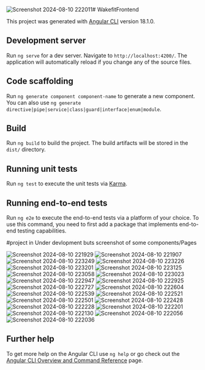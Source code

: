 ![Screenshot 2024-08-10 222011](https://github.com/user-attachments/assets/b65ab6e7-6a3e-4ba7-8f15-fc622880d21a)# WakefitFrontend

This project was generated with [Angular CLI](https://github.com/angular/angular-cli) version 18.1.0.

## Development server

Run `ng serve` for a dev server. Navigate to `http://localhost:4200/`. The application will automatically reload if you change any of the source files.

## Code scaffolding

Run `ng generate component component-name` to generate a new component. You can also use `ng generate directive|pipe|service|class|guard|interface|enum|module`.

## Build

Run `ng build` to build the project. The build artifacts will be stored in the `dist/` directory.

## Running unit tests

Run `ng test` to execute the unit tests via [Karma](https://karma-runner.github.io).

## Running end-to-end tests

Run `ng e2e` to execute the end-to-end tests via a platform of your choice. To use this command, you need to first add a package that implements end-to-end testing capabilities.


#project in  Under devlopment buts screenshot  of some components/Pages    

![Screenshot 2024-08-10 221929](https://github.com/user-attachments/assets/e7c19bd5-b15f-48ef-a955-10e7f9513677)
![Screenshot 2024-08-10 221907](https://github.com/user-attachments/assets/0e1d6a6a-3236-4017-b2a2-7d190217f051)
![Screenshot 2024-08-10 223249](https://github.com/user-attachments/assets/e7ef9fa1-c6df-4a35-94be-d1e7dafa3405)
![Screenshot 2024-08-10 223226](https://github.com/user-attachments/assets/682c6d3e-e785-4f87-9b4f-cb16fc42f2bd)
![Screenshot 2024-08-10 223201](https://github.com/user-attachments/assets/d871d30c-7443-4340-bdb7-2e7ac5326565)
![Screenshot 2024-08-10 223125](https://github.com/user-attachments/assets/9c93bea7-de7b-4f48-bedf-6ac75754be33)
![Screenshot 2024-08-10 223058](https://github.com/user-attachments/assets/c1145a0b-8745-4630-8a2a-2b7effa48157)
![Screenshot 2024-08-10 223023](https://github.com/user-attachments/assets/7ff8c8d2-26dc-4cea-864b-9ccded0badbc)
![Screenshot 2024-08-10 222947](https://github.com/user-attachments/assets/7c41fa76-b9c3-4b64-a899-5e57137fb95e)
![Screenshot 2024-08-10 222925](https://github.com/user-attachments/assets/cec4d157-67f4-42c6-a5d6-793963a34a44)
![Screenshot 2024-08-10 222727](https://github.com/user-attachments/assets/568d3690-d858-4c24-9be9-7b2d631e2a7c)
![Screenshot 2024-08-10 222604](https://github.com/user-attachments/assets/3948c5cf-6e35-4be8-ba06-3547e3617947)
![Screenshot 2024-08-10 222539](https://github.com/user-attachments/assets/61239c52-ea6e-4661-a6f6-2a36ab01be79)
![Screenshot 2024-08-10 222521](https://github.com/user-attachments/assets/58879dbe-7138-4b6d-a3d2-304fabf338c7)
![Screenshot 2024-08-10 222501](https://github.com/user-attachments/assets/0e2cdd43-3265-4dc5-8dde-a6a5dc008091)
![Screenshot 2024-08-10 222428](https://github.com/user-attachments/assets/0d69099f-4930-48d0-b5e4-cf9e8f7ade0a)
![Screenshot 2024-08-10 222228](https://github.com/user-attachments/assets/2d11b970-afef-40fe-83dd-bebe386b9b0a)
![Screenshot 2024-08-10 222201](https://github.com/user-attachments/assets/e4b99732-8965-4d5c-bfd8-bd46d36f240a)
![Screenshot 2024-08-10 222130](https://github.com/user-attachments/assets/356c039d-a8ed-446b-ac43-7d29213c1c3d)
![Screenshot 2024-08-10 222056](https://github.com/user-attachments/assets/1fa6f603-ea3f-4977-a74d-72e19bb9effc)
![Screenshot 2024-08-10 222036](https://github.com/user-attachments/assets/601c703e-67d7-4954-b5c2-2c1826258ec9)


## Further help

To get more help on the Angular CLI use `ng help` or go check out the [Angular CLI Overview and Command Reference](https://angular.dev/tools/cli) page.



